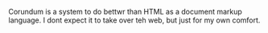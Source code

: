 Corundum is a system to do bettwr than HTML as a document markup language. I dont expect it to take over teh web, but just for my own comfort.

